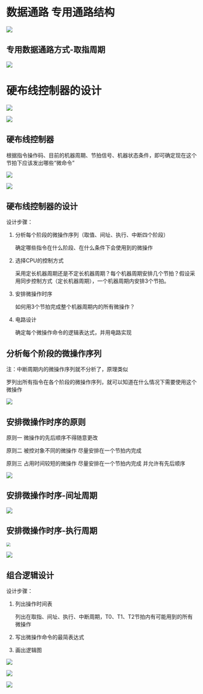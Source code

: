 # 数据通路 专用通路结构

![](1.png)

## 专用数据通路方式-取指周期

![](2.png)

# 硬布线控制器的设计

![](3.png)

![](4.png)

## 硬布线控制器

根据指令操作码、目前的机器周期、节拍信号、机器状态条件，即可确定现在这个节拍下应该发出哪些“微命令”

![](5.png)

![](6.png)

## 硬布线控制器的设计

设计步骤：

1. 分析每个阶段的微操作序列（取值、间址、执行、中断四个阶段）

   确定哪些指令在什么阶段、在什么条件下会使用到的微操作

2. 选择CPU的控制方式

   采用定长机器周期还是不定长机器周期？每个机器周期安排几个节拍？假设采用同步控制方式（定长机器周期），一个机器周期内安排3个节拍。

3. 安排微操作时序

   如何用3个节拍完成整个机器周期内的所有微操作？

4. 电路设计

   确定每个微操作命令的逻辑表达式，并用电路实现

## 分析每个阶段的微操作序列

注：中断周期内的微操作序列就不分析了，原理类似

罗列出所有指令在各个阶段的微操作序列，就可以知道在什么情况下需要使用这个微操作

![](7.png)

## 安排微操作时序的原则

原则一 微操作的先后顺序不得随意更改

原则二 被控对象不同的微操作 尽量安排在一个节拍内完成

原则三 占用时间较短的微操作 尽量安排在一个节拍内完成 并允许有先后顺序

![](8.png)

## 安排微操作时序-间址周期

![](9.png)

## 安排微操作时序-执行周期

<img src="10.png" style="zoom:67%;" />

![](11.png)

## 组合逻辑设计

设计步骤：

1. 列出操作时间表

   列出在取指、间址、执行、中断周期，T0、T1、T2节拍内有可能用到的所有微操作

2. 写出微操作命令的最简表达式

3. 画出逻辑图

![](12.png)

![](13.png)

![](14.png)


